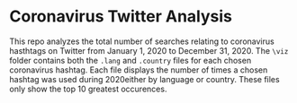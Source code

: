 # Coronavirus Twitter Analysis

This repo analyzes the total number of searches relating to coronavirus hasthtags on Twitter from January 1, 2020 to December 31, 2020. The `\viz` folder contains both the `.lang` and `.country` files for each chosen coronavirus hashtag. Each file displays the number of times a chosen hashtag was used during 2020either by language or country. These files only show the top 10 greatest occurences.
